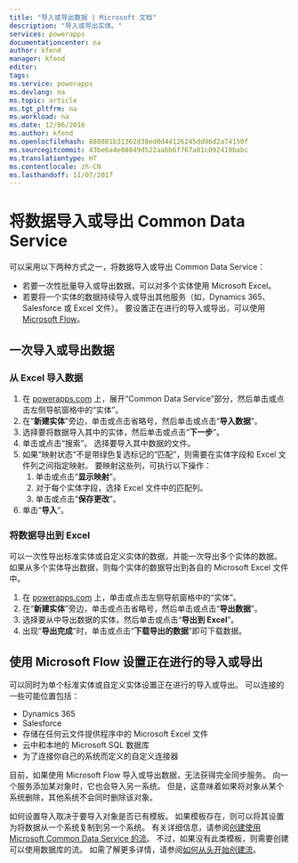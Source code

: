 ```yaml
---
title: "导入或导出数据 | Microsoft 文档"
description: "导入或导出实体。"
services: powerapps
documentationcenter: na
author: kfend
manager: kfend
editor: 
tags: 
ms.service: powerapps
ms.devlang: na
ms.topic: article
ms.tgt_pltfrm: na
ms.workload: na
ms.date: 12/06/2016
ms.author: kfend
ms.openlocfilehash: 880881b31362d38ed0d44126245dd96d2a74150f
ms.sourcegitcommit: 43be6a4e08849d522aabb6f767a81c092419babc
ms.translationtype: HT
ms.contentlocale: zh-CN
ms.lasthandoff: 11/07/2017
---
```

# <a name="import-or-export-data-from-the-common-data-service"></a>将数据导入或导出 Common Data Service
可以采用以下两种方式之一，将数据导入或导出 Common Data Service：

* 若要一次性批量导入或导出数据，可以对多个实体使用 Microsoft Excel。
* 若要将一个实体的数据持续导入或导出其他服务（如，Dynamics 365、Salesforce 或 Excel 文件）。 要设置正在进行的导入或导出，可以使用 [Microsoft Flow](https://flow.microsoft.com)。

## <a name="import-or-export-data-once"></a>一次导入或导出数据
### <a name="import-data-from-excel"></a>从 Excel 导入数据
1. 在 [powerapps.com](https://web.powerapps.com) 上，展开“Common Data Service”部分，然后单击或点击左侧导航窗格中的“实体”。
2. 在“**新建实体**”旁边，单击或点击省略号，然后单击或点击“**导入数据**”。
3. 选择要将数据导入其中的实体，然后单击或点击“**下一步**”。
4. 单击或点击“搜索”。 选择要导入其中数据的文件。
5. 如果“映射状态”不是带绿色复选标记的“匹配”，则需要在实体字段和 Excel 文件列之间指定映射。 要映射这些列，可执行以下操作：
   1. 单击或点击“**显示映射**”。
   2. 对于每个实体字段，选择 Excel 文件中的匹配列。
   3. 单击或点击“**保存更改**”。
6. 单击“**导入**”。

### <a name="export-data-to-excel"></a>将数据导出到 Excel
可以一次性导出标准实体或自定义实体的数据，并能一次导出多个实体的数据。 如果从多个实体导出数据，则每个实体的数据导出到各自的 Microsoft Excel 文件中。

1. 在 [powerapps.com](https://web.powerapps.com) 上，单击或点击左侧导航窗格中的“实体”。
2. 在“**新建实体**”旁边，单击或点击省略号，然后单击或点击“**导出数据**”。
3. 选择要从中导出数据的实体，然后单击或点击“**导出到 Excel**”。
4. 出现“**导出完成**”时，单击或点击“**下载导出的数据**”即可下载数据。

## <a name="use-microsoft-flow-to-set-up-ongoing-import-or-export"></a>使用 Microsoft Flow 设置正在进行的导入或导出
可以同时为单个标准实体或自定义实体设置正在进行的导入或导出。 可以连接的一些可能位置包括：

* Dynamics 365
* Salesforce
* 存储在任何云文件提供程序中的 Microsoft Excel 文件
* 云中和本地的 Microsoft SQL 数据库
* 为了连接你自己的系统而定义的自定义连接器

目前，如果使用 Microsoft Flow 导入或导出数据，无法获得完全同步服务。 向一个服务添加某对象时，它也会导入另一系统。 但是，这意味着如果将对象从某个系统删除，其他系统不会同时删除该对象。

如何设置导入取决于要导入对象是否已有模板。 如果模板存在，则可以将其设置为将数据从一个系统复制到另一个系统。 有关详细信息，请参阅[创建使用 Microsoft Common Data Service 的流](https://flow.microsoft.com/documentation/common-data-model-intro/)。 不过，如果没有此类模板，则需要创建可以使用数据库的流。 如需了解更多详情，请参阅[如何从头开始创建流](https://flow.microsoft.com/documentation/get-started-logic-flow/)。

